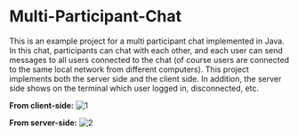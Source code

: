 # Multi-Participant-Chat

This is an example project for a multi participant chat implemented in Java. In this chat, participants can chat with each other, and each user can send messages to all users connected to the chat  (of course users are connected to the same local network from different computers). This project implements both the server side and the client side. In addition, the server side shows on the terminal which user logged in, disconnected, etc.

**From client-side:**
![1](https://user-images.githubusercontent.com/73079447/151693204-37fec713-a887-4c91-9dbd-73e8666ed596.png)



**From server-side:**
![2](https://user-images.githubusercontent.com/73079447/151693206-a05de3fa-1313-483c-adac-b111a4a1204a.png)
